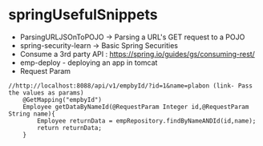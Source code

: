 # springUsefulSnippets

* ParsingURLJSOnToPOJO -> Parsing a URL's GET request to a POJO
* spring-security-learn -> Basic Spring Securities
* Consume a 3rd party API : https://spring.io/guides/gs/consuming-rest/
* emp-deploy - deploying an app in tomcat
* Request Param
```
//http://localhost:8088/api/v1/empbyId/?id=1&name=plabon (link- Pass the values as params)
    @GetMapping("empbyId")
    Employee getDataByNameId(@RequestParam Integer id,@RequestParam String name){
        Employee returnData = empRepository.findByNameANDId(id,name);
        return returnData;
    }
```
